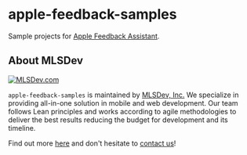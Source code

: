 # apple-feedback-samples

Sample projects for [Apple Feedback Assistant](https://feedbackassistant.apple.com).

## About MLSDev

[<img src="https://github.com/MLSDev/development-standards/raw/master/mlsdev-logo.png" alt="MLSDev.com">][mlsdev]

`apple-feedback-samples` is maintained by [MLSDev, Inc.][mlsdev] We specialize in providing all-in-one solution in mobile and web development. Our team follows Lean principles and works according to agile methodologies to deliver the best results reducing the budget for development and its timeline.

Find out more [here][mlsdev] and don't hesitate to [contact us][contact]!

[mlsdev]: https://mlsdev.com
[contact]: https://mlsdev.com/contact-us
